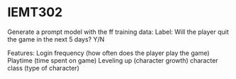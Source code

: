 # IEMT302
Generate a prompt model with the ff training data:
Label:
Will the player quit the game in the next 5 days? Y/N

Features:
Login frequency (how often does the player play the game)
Playtime (time spent on game)
Leveling up (character growth)
character class (type of character)
